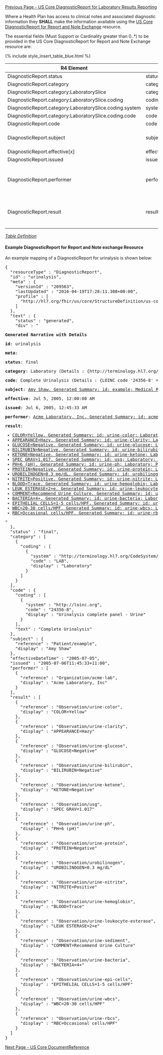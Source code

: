 <!-- USCoreDiagnosticReportforReportandNoteExchange.md {% comment %}
*****************************************************************************************
*                            WARNING: DO NOT EDIT THIS FILE                             *
*                                                                                       *
* This file is generated by SUSHI. Any edits you make to this file will be overwritten. *
*                                                                                       *
* To change the contents of this file, edit the original source file at:                *
* ig-data/input/pagecontent/USCoreDiagnosticReportforReportandNoteExchange.md           *
*****************************************************************************************
{% endcomment %} -->
[Previous Page - US Core DiagnosticReport for Laboratory Results Reporting](USCoreDiagnosticReportforLaboratoryResultsReporting.html)

Where a Health Plan has access to clinical notes and associated diagnostic information they **SHALL** make the information available using the [US Core DiagnosticReport for Report and Note Exchange](http://hl7.org/fhir/us/core/StructureDefinition-us-core-diagnosticreport-note.html) resource.

The essential fields (Must Support or Cardinality greater than 0..*) to be provided in the US Core DiagnosticReport for Report and Note Exchange resource are:

{% include style_insert_table_blue.html %}

| R4 Element                                              | Name                      | Cardinality | Type                                                                    |
|---------------------------------------------------------|---------------------------|:-----------:|-------------------------------------------------------------------------|
| DiagnosticReport.status                                 |  status                   |     1..1    | code                                                                    |
| DiagnosticReport.category                               |  category                 |     1..*    | (Slice Definition)                                                      |
| DiagnosticReport.category:LaboratorySlice               |  category:LaboratorySlice |     1..1    | CodeableConcept                                                         |
| DiagnosticReport.category:LaboratorySlice.coding        |  coding                   |     1..*    | Coding                                                                  |
| DiagnosticReport.category:LaboratorySlice.coding.system |  system                   |     1..1    | uri                                                                     |
| DiagnosticReport.category:LaboratorySlice.coding.code   |  code                     |     1..1    | code                                                                    |
| DiagnosticReport.code                                   |  code                     |     1..1    | CodeableConcept                                                         |
| DiagnosticReport.subject                                |  subject                  |     1..1    | Reference(US Core Patient Profile)                                      |
| DiagnosticReport.effective[x]                           |  effective[x]             |     1..1    |                                                                         |
| DiagnosticReport.issued                                 |  issued                   |     1..1    | instant                                                                 |
| DiagnosticReport.performer                              |  performer                |     0..*    | Reference(US Core Practitioner Profile \| US Core Organization Profile) |
| DiagnosticReport.result                                 |  result                   |     0..*    | Reference(US Core Laboratory Result Observation Profile)                |

<i>[Table Definition](index.html#mapping-adjudicated-claims-and-encounter-information-to-clinical-resources)</i>

#### Example DiagnosticReport for Report and Note exchange Resource

An example mapping of a DiagnosticReport for urinalysis is shown below:

<pre>
{
  "resourceType" : "DiagnosticReport",
  "id" : "urinalysis",
  "meta" : {
    "versionId" : "209563",
    "lastUpdated" : "2016-04-19T17:28:11.308+00:00",
    "profile" : [
      "http://hl7.org/fhir/us/core/StructureDefinition/us-core-diagnosticreport-lab"
    ]
  },
  "text" : {
    "status" : "generated",
    "div" : "<div xmlns=\"http://www.w3.org/1999/xhtml\"><p><b>Generated Narrative with Details</b></p><p><b>id</b>: urinalysis</p><p><b>meta</b>: </p><p><b>status</b>: final</p><p><b>category</b>: Laboratory <span style=\"background: LightGoldenRodYellow\">(Details : {http://terminology.hl7.org/CodeSystem/v2-0074 code 'LAB' = 'Laboratory', given as 'Laboratory'})</span></p><p><b>code</b>: Complete Urinalysis <span style=\"background: LightGoldenRodYellow\">(Details : {LOINC code '24356-8' = 'Urinalysis complete panel - Urine', given as 'Urinalysis complete panel - Urine'})</span></p><p><b>subject</b>: <a href=\"Patient-example.html\">Amy Shaw. Generated Summary: id: example; Medical Record Number = 1032702 (USUAL); active; Amy V. Shaw ; ph: 555-555-5555(HOME), amy.shaw@example.com; gender: female; birthDate: Feb 20, 2007</a></p><p><b>effective</b>: Jul 5, 2005, 12:00:00 AM</p><p><b>issued</b>: Jul 6, 2005, 12:45:33 AM</p><p><b>performer</b>: <a href=\"Organization-acme-lab.html\">Acme Laboratory, Inc. Generated Summary: id: acme-lab; 1144221847, 2523423456; active; <span title=\"Codes: {http://terminology.hl7.org/CodeSystem/organization-type prov}\">Healthcare Provider</span>; name: Acme Labs; ph: (+1) 734-677-7777, hq@acme.org</a></p><p><b>result</b>: </p><ul><li><a href=\"Observation-urine-color.html\">COLOR=Yellow. Generated Summary: id: urine-color; <span title=\"Codes: {http://terminology.hl7.org/CodeSystem/observation-category laboratory}\">Laboratory</span>; <span title=\"Codes: {http://loinc.org 5778-6}\">COLOR</span>; effective: Jul 5, 2005, 12:00:00 AM; <span title=\"Codes: {http://snomed.inbnm,fo/sct 371244009}\">Yellow</span></a></li><li><a href=\"Observation-urine-clarity.html\">APPEARANCE=Hazy. Generated Summary: id: urine-clarity; <span title=\"Codes: {http://terminology.hl7.org/CodeSystem/observation-category laboratory}\">Laboratory</span>; <span title=\"Codes: {http://loinc.org 32167-9}\">APPEARANCE</span>; effective: Jul 5, 2005, 12:00:00 AM; <span title=\"Codes: {http://snomed.info/sct 81858005}\">Hazy</span></a></li><li><a href=\"Observation-urine-glucose.html\">GLUCOSE=Negative. Generated Summary: id: urine-glucose; <span title=\"Codes: {http://terminology.hl7.org/CodeSystem/observation-category laboratory}\">Laboratory</span>; <span title=\"Codes: {http://loinc.org 25428-4}\">GLUCOSE</span>; effective: Jul 5, 2005, 12:00:00 AM; <span title=\"Codes: {http://snomed.info/sct 260385009}\">Negative</span></a></li><li><a href=\"Observation-urine-bilirubin.html\">BILIRUBIN=Negative. Generated Summary: id: urine-bilirubin; <span title=\"Codes: {http://terminology.hl7.org/CodeSystem/observation-category laboratory}\">Laboratory</span>; <span title=\"Codes: {http://loinc.org 5770-3}\">BILIRUBIN</span>; effective: Jul 5, 2005, 12:00:00 AM; <span title=\"Codes: {http://snomed.info/sct 260385009}\">Negative</span></a></li><li><a href=\"Observation-urine-ketone.html\">KETONE=Negative. Generated Summary: id: urine-ketone; <span title=\"Codes: {http://terminology.hl7.org/CodeSystem/observation-category laboratory}\">Laboratory</span>; <span title=\"Codes: {http://loinc.org 2514-8}\">KETONE</span>; effective: Jul 5, 2005, 12:00:00 AM; <span title=\"Codes: {http://snomed.info/sct 260385009}\">Negative</span></a></li><li><a href=\"Observation-usg.html\">SPEC GRAV=1.017. Generated Summary: id: usg; <span title=\"Codes: {http://terminology.hl7.org/CodeSystem/observation-category laboratory}\">Laboratory</span>; <span title=\"Codes: {http://loinc.org 5811-5}\">SPEC GRAV</span>; effective: Jul 5, 2005, 12:00:00 AM; 1.017 {urine specific gravity}</a></li><li><a href=\"Observation-urine-ph.html\">PH=6 (pH). Generated Summary: id: urine-ph; <span title=\"Codes: {http://terminology.hl7.org/CodeSystem/observation-category laboratory}\">Laboratory</span>; <span title=\"Codes: {http://loinc.org 5803-2}\">PH</span>; effective: Jul 5, 2005, 12:00:00 AM; 6.0 (pH)</a></li><li><a href=\"Observation-urine-protein.html\">PROTEIN=Negative. Generated Summary: id: urine-protein; <span title=\"Codes: {http://terminology.hl7.org/CodeSystem/observation-category laboratory}\">Laboratory</span>; <span title=\"Codes: {http://loinc.org 20454-5}\">PROTEIN</span>; effective: Jul 5, 2005, 12:00:00 AM; <span title=\"Codes: {http://snomed.info/sct 260385009}\">Negative</span></a></li><li><a href=\"Observation-urobilinogen.html\">UROBILINOGEN=0.3 mg/dL. Generated Summary: id: urobilinogen; <span title=\"Codes: {http://terminology.hl7.org/CodeSystem/observation-category laboratory}\">Laboratory</span>; <span title=\"Codes: {http://loinc.org 20405-7}\">UROBILINOGEN</span>; effective: Jul 5, 2005, 12:00:00 AM; 0.3 mg/dL</a></li><li><a href=\"Observation-urine-nitrite.html\">NITRITE=Positive. Generated Summary: id: urine-nitrite; <span title=\"Codes: {http://terminology.hl7.org/CodeSystem/observation-category laboratory}\">Laboratory</span>; <span title=\"Codes: {http://loinc.org 5802-4}\">NITRITE</span>; effective: Jul 5, 2005, 12:00:00 AM; <span title=\"Codes: {http://snomed.info/sct 10828004}\">Positive</span></a></li><li><a href=\"Observation-urine-hemoglobin.html\">BLOOD=Trace. Generated Summary: id: urine-hemoglobin; <span title=\"Codes: {http://terminology.hl7.org/CodeSystem/observation-category laboratory}\">Laboratory</span>; <span title=\"Codes: {http://loinc.org 5794-3}\">BLOOD</span>; effective: Jul 5, 2005, 12:00:00 AM; <span title=\"Codes: {http://snomed.info/sct 260405006}\">Trace</span></a></li><li><a href=\"Observation-urine-leukocyte-esterase.html\">LEUK ESTERASE=2+e. Generated Summary: id: urine-leukocyte-esterase; <span title=\"Codes: {http://terminology.hl7.org/CodeSystem/observation-category laboratory}\">Laboratory</span>; <span title=\"Codes: {http://loinc.org 5799-2}\">LEUK ESTERASE</span>; effective: Jul 5, 2005, 12:00:00 AM; <span title=\"Codes: {http://snomed.info/sct 260348001}\">2+</span></a></li><li><a href=\"Observation-urine-sediment.html\">COMMENT=Recommend Urine Culture. Generated Summary: id: urine-sediment; <span title=\"Codes: {http://terminology.hl7.org/CodeSystem/observation-category laboratory}\">Laboratory</span>; <span title=\"Codes: {http://loinc.org 11279-7}\">COMMENT</span>; effective: Jul 5, 2005, 12:00:00 AM; value: Recommend Urine Culture</a></li><li><a href=\"Observation-urine-bacteria.html\">BACTERIA=4+. Generated Summary: id: urine-bacteria; <span title=\"Codes: {http://terminology.hl7.org/CodeSystem/observation-category laboratory}\">Laboratory</span>; <span title=\"Codes: {http://loinc.org 25145-4}\">BACTERIA</span>; effective: Jul 5, 2005, 12:00:00 AM; <span title=\"Codes: {http://snomed.info/sct 260350009}\">4+</span></a></li><li><a href=\"Observation-urine-epi-cells.html\">EPITHELIAL CELLS=1-5 cells/HPF. Generated Summary: id: urine-epi-cells; <span title=\"Codes: {http://terminology.hl7.org/CodeSystem/observation-category laboratory}\">Laboratory</span>; <span title=\"Codes: {http://loinc.org 5787-7}\">EPITHELIAL CELLS</span>; effective: Jul 5, 2005, 12:00:00 AM; </a></li><li><a href=\"Observation-urine-wbcs.html\">WBC=20-30 cells/HPF. Generated Summary: id: urine-wbcs; <span title=\"Codes: {http://terminology.hl7.org/CodeSystem/observation-category laboratory}\">Laboratory</span>; <span title=\"Codes: {http://loinc.org 5821-4}\">WBC</span>; effective: Jul 5, 2005, 12:00:00 AM; </a></li><li><a href=\"Observation-urine-rbcs.html\">RBC=Occasional cells/HPF. Generated Summary: id: urine-rbcs; <span title=\"Codes: {http://terminology.hl7.org/CodeSystem/observation-category laboratory}\">Laboratory</span>; <span title=\"Codes: {http://loinc.org 13945-1}\">RBC</span>; effective: Jul 5, 2005, 12:00:00 AM; <span title=\"Codes: {http://snomed.info/sct 84638005}\">Occasional</span></a></li></ul></div>"
  },
  "status" : "final",
  "category" : [
    {
      "coding" : [
        {
          "system" : "http://terminology.hl7.org/CodeSystem/v2-0074",
          "code" : "LAB",
          "display" : "Laboratory"
        }
      ]
    }
  ],
  "code" : {
    "coding" : [
      {
        "system" : "http://loinc.org",
        "code" : "24356-8",
        "display" : "Urinalysis complete panel - Urine"
      }
    ],
    "text" : "Complete Urinalysis"
  },
  "subject" : {
    "reference" : "Patient/example",
    "display" : "Amy Shaw"
  },
  "effectiveDateTime" : "2005-07-05",
  "issued" : "2005-07-06T11:45:33+11:00",
  "performer" : [
    {
      "reference" : "Organization/acme-lab",
      "display" : "Acme Laboratory, Inc"
    }
  ],
  "result" : [
    {
      "reference" : "Observation/urine-color",
      "display" : "COLOR=Yellow"
    },
    {
      "reference" : "Observation/urine-clarity",
      "display" : "APPEARANCE=Hazy"
    },
    {
      "reference" : "Observation/urine-glucose",
      "display" : "GLUCOSE=Negative"
    },
    {
      "reference" : "Observation/urine-bilirubin",
      "display" : "BILIRUBIN=Negative"
    },
    {
      "reference" : "Observation/urine-ketone",
      "display" : "KETONE=Negative"
    },
    {
      "reference" : "Observation/usg",
      "display" : "SPEC GRAV=1.017"
    },
    {
      "reference" : "Observation/urine-ph",
      "display" : "PH=6 (pH)"
    },
    {
      "reference" : "Observation/urine-protein",
      "display" : "PROTEIN=Negative"
    },
    {
      "reference" : "Observation/urobilinogen",
      "display" : "UROBILINOGEN=0.3 mg/dL"
    },
    {
      "reference" : "Observation/urine-nitrite",
      "display" : "NITRITE=Positive"
    },
    {
      "reference" : "Observation/urine-hemoglobin",
      "display" : "BLOOD=Trace"
    },
    {
      "reference" : "Observation/urine-leukocyte-esterase",
      "display" : "LEUK ESTERASE=2+e"
    },
    {
      "reference" : "Observation/urine-sediment",
      "display" : "COMMENT=Recommend Urine Culture"
    },
    {
      "reference" : "Observation/urine-bacteria",
      "display" : "BACTERIA=4+"
    },
    {
      "reference" : "Observation/urine-epi-cells",
      "display" : "EPITHELIAL CELLS=1-5 cells/HPF"
    },
    {
      "reference" : "Observation/urine-wbcs",
      "display" : "WBC=20-30 cells/HPF"
    },
    {
      "reference" : "Observation/urine-rbcs",
      "display" : "RBC=Occasional cells/HPF"
    }
  ]
}
</pre>



[Next Page - US Core DocumentReference](USCoreDocumentReference.html)
